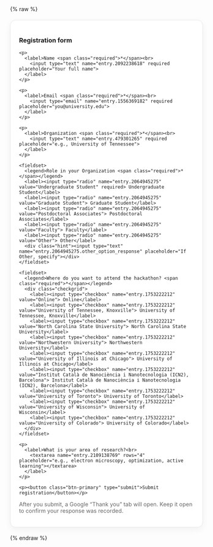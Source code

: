 ##  <!-- intentionally left blank: remove duplicate H2 -->

<style>
/* keep everything inside the card */
.reg-card, .reg-card * { box-sizing: border-box; }

.reg-card{
  max-width: 820px; margin: 1.2rem auto; padding: 1.2rem 1.4rem;
  background:#fff; border:1px solid #e6e6e6; border-radius:14px;
  box-shadow: 0 6px 18px rgba(0,0,0,.05);
  overflow:hidden;
}

.reg-form p, .reg-form fieldset{ margin: .9rem 0; }
.reg-form label{ font-weight:600; display:block; }
.reg-form input[type="text"],
.reg-form input[type="email"],
.reg-form textarea,
.reg-form select{
  width:100%; padding:.65rem .75rem; border:1px solid #d6d6d6; border-radius:10px;
  outline:none; background:#fafafa; transition: box-shadow .15s, border-color .15s, background .15s;
}
.reg-form textarea{ resize: vertical; min-height: 120px; }
.reg-form input:focus, .reg-form textarea:focus, .reg-form select:focus{
  border-color:#3a7bd5; background:#fff; box-shadow: 0 0 0 3px rgba(58,123,213,.15);
}

.reg-form fieldset{
  border:1px solid #eee; border-radius:12px; padding: .8rem 1rem;
}
.reg-form legend{ font-weight:700; padding:0 .4rem; }
.required{ color:#d00; }

/* prettier, even checklist: responsive grid */
.checkgrid{
  display:grid;
  grid-template-columns: repeat(auto-fit, minmax(280px, 1fr));
  gap:.5rem 1rem;
}
.checkgrid label{
  display:flex; align-items:flex-start; gap:.5rem;
  padding:.45rem .6rem; border:1px solid #eee; border-radius:10px; background:#fafafa;
}
.checkgrid input{ margin-top:.2rem; }

/* button */
.btn-primary{
  display:inline-block; padding:.7rem 1.1rem; border-radius:10px;
  border:1px solid #2e6bd6; background:#3a7bd5; color:#fff; font-weight:700;
  text-decoration:none; cursor:pointer; transition: transform .03s ease, box-shadow .15s;
}
.btn-primary:hover{ box-shadow: 0 8px 18px rgba(58,123,213,.25); }
.btn-primary:active{ transform: translateY(1px); }
.hint{ font-size:.9rem; color:#666; margin-top:.3rem; }
</style>

{% raw %}
<div class="reg-card">
  <h3>Registration form</h3>


  <form class="reg-form"
        action="https://docs.google.com/forms/d/e/1FAIpQLScDGl0L5HVDjOKBpGQMLPIFekOiFywDBH_Kut02T9I-DwqpbQ/formResponse"
        method="POST" target="_blank">

    <p>
      <label>Name <span class="required">*</span><br>
        <input type="text" name="entry.2092238618" required placeholder="Your full name">
      </label>
    </p>

    <p>
      <label>Email <span class="required">*</span><br>
        <input type="email" name="entry.1556369182" required placeholder="you@university.edu">
      </label>
    </p>

    <p>
      <label>Organization <span class="required">*</span><br>
        <input type="text" name="entry.479301265" required placeholder="e.g., University of Tennessee">
      </label>
    </p>

    <fieldset>
      <legend>Role in your Organization <span class="required">*</span></legend>
      <label><input type="radio" name="entry.2064945275" value="Undergraduate Student" required> Undergraduate Student</label>
      <label><input type="radio" name="entry.2064945275" value="Graduate Student"> Graduate Student</label>
      <label><input type="radio" name="entry.2064945275" value="Postdoctoral Associates"> Postdoctoral Associates</label>
      <label><input type="radio" name="entry.2064945275" value="Faculty"> Faculty</label>
      <label><input type="radio" name="entry.2064945275" value="Other"> Other</label>
      <div class="hint"><input type="text" name="entry.2064945275.other_option_response" placeholder="If Other, specify"></div>
    </fieldset>

    <fieldset>
      <legend>Where do you want to attend the hackathon? <span class="required">*</span></legend>
      <div class="checkgrid">
        <label><input type="checkbox" name="entry.1753222212" value="Online"> Online</label>
        <label><input type="checkbox" name="entry.1753222212" value="University of Tennessee, Knoxville"> University of Tennessee, Knoxville</label>
        <label><input type="checkbox" name="entry.1753222212" value="North Carolina State University"> North Carolina State University</label>
        <label><input type="checkbox" name="entry.1753222212" value="Northwestern University"> Northwestern University</label>
        <label><input type="checkbox" name="entry.1753222212" value="University of Illinois at Chicago"> University of Illinois at Chicago</label>
        <label><input type="checkbox" name="entry.1753222212" value="Institut Català de Nanociència i Nanotecnologia (ICN2), Barcelona"> Institut Català de Nanociència i Nanotecnologia (ICN2), Barcelona</label>
        <label><input type="checkbox" name="entry.1753222212" value="University of Toronto"> University of Toronto</label>
        <label><input type="checkbox" name="entry.1753222212" value="University of Wisconsin"> University of Wisconsin</label>
        <label><input type="checkbox" name="entry.1753222212" value="University of Colorado"> University of Colorado</label>
      </div>
    </fieldset>

    <p>
      <label>What is your area of research?<br>
        <textarea name="entry.2109138769" rows="4" placeholder="e.g., electron microscopy, optimization, active learning"></textarea>
      </label>
    </p>

    <p><button class="btn-primary" type="submit">Submit registration</button></p>
  </form>

  <p class="hint">After you submit, a Google “Thank you” tab will open. Keep it open to confirm your response was recorded.</p>
</div>
{% endraw %}
